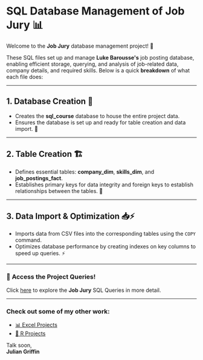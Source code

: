 # **SQL Database Management of Job Jury** 📊

Welcome to the **Job Jury** database management project! 🚀   

These SQL files set up and manage **Luke Barousse's** job posting database, enabling efficient storage, querying, and analysis of job-related data, company details, and required skills. Below is a quick **breakdown** of what each file does:

---

## **1. Database Creation** 📂
- Creates the **sql_course** database to house the entire project data.
- Ensures the database is set up and ready for table creation and data import. 🔧

---

## **2. Table Creation** 🏗️
- Defines essential tables: **company_dim**, **skills_dim**, and **job_postings_fact**.
- Establishes primary keys for data integrity and foreign keys to establish relationships between the tables. 🔑

---

## **3. Data Import & Optimization** 📥⚡
- Imports data from CSV files into the corresponding tables using the `COPY` command.
- Optimizes database performance by creating indexes on key columns to speed up queries. ⚡

---

### 📂 **Access the Project Queries!**
Click [here](./SQL_Queries) to explore the **Job Jury** SQL Queries in more detail.

---

### Check out some of my other work:  
- [📊 Excel Projects](https://github.com/JulianGriffin11/Excel_Projects)  
- [📘 R Projects](https://github.com/JulianGriffin11/R_Projects)

Talk soon,  
**Julian Griffin**
